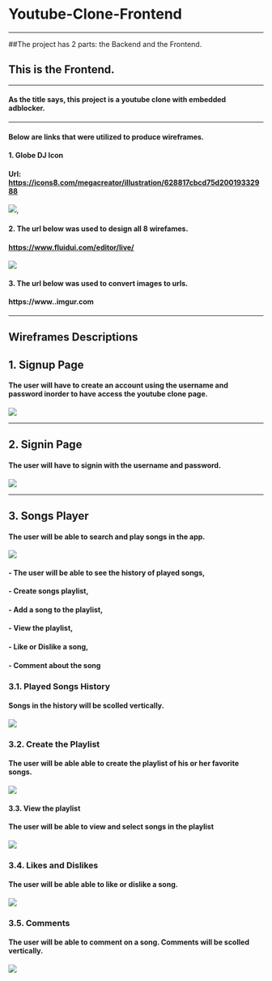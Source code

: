 # Youtube-Clone-Frontend

------------
##The project has 2 parts: the Backend and the Frontend.
## This is the Frontend.
------------
####  As the title says, this project is a youtube clone with embedded adblocker.
------------
#### Below are links that were utilized to produce wireframes.


####  1.  Globe DJ Icon
#### Url: https://icons8.com/megacreator/illustration/628817cbcd75d20019332988
![](https://i.imgur.com/4nYydhr.png),

#### 2. The url below was used to design all 8 wirefames.
#### https://www.fluidui.com/editor/live/
![](https://i.imgur.com/e2FUwH1.png)

#### 3. The url below was used to convert images to urls.
#### https://www..imgur.com
------------

##  Wireframes Descriptions

## 1. Signup Page
#### The user will have to create an account using the username and password inorder to have access the youtube clone page.
![](https://i.imgur.com/xeQN80u.png)

------------

## 2. Signin Page
#### The user will have to signin with the username and password.
![](https://i.imgur.com/NcNzekt.png)

------------
## 3. Songs Player
#### The user will be able to search and play songs in the app.
![](https://i.imgur.com/RvgmVuX.png)

#### -  The user will be able to see the history of played songs,
#### -  Create songs playlist,
#### - Add a song to the playlist,
#### - View the playlist,
#### - Like or Dislike a song,
#### - Comment about the song

### 3.1. Played Songs History
#### Songs in the history will be scolled vertically.
![](https://i.imgur.com/vCmh18Q.png)

### 3.2. Create the Playlist
#### The user will be able able to create the playlist of  his or her favorite songs.
![](https://i.imgur.com/QKso9WY.png)

#### 3.3. View the playlist
#### The user will be able to view and select songs in the playlist
![](https://i.imgur.com/WOwsPHn.png)

### 3.4. Likes and Dislikes
#### The user will be able able to like or dislike a song.
![](https://i.imgur.com/iovpKjJ.png)

### 3.5. Comments
#### The user will be able to comment on a song. Comments will be scolled vertically.
![](https://i.imgur.com/yCxrODD.png)